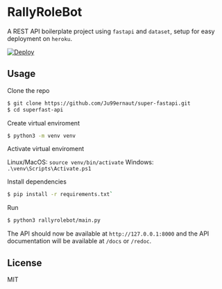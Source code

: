 # RallyRoleBot 

A REST API boilerplate project using `fastapi` and `dataset`, setup for easy deployment on `heroku`.

[![Deploy](https://www.herokucdn.com/deploy/button.png)](https://heroku.com/deploy)

## Usage

Clone the repo

```sh
$ git clone https://github.com/Ju99ernaut/super-fastapi.git
$ cd superfast-api
```

Create virtual enviroment

```sh
$ python3 -m venv venv
```

Activate virtual enviroment

Linux/MacOS: `source venv/bin/activate`
Windows: `.\venv\Scripts\Activate.ps1`

Install dependencies

```sh
$ pip install -r requirements.txt`
```

Run

```sh
$ python3 rallyrolebot/main.py
```

The API should now be available at `http://127.0.0.1:8000` and the API documentation will be available at `/docs` or `/redoc`.


## License

MIT